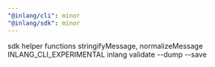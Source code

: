 ```yaml
---
"@inlang/cli": minor
"@inlang/sdk": minor
---
```


sdk helper functions stringifyMessage, normalizeMessage
INLANG_CLI_EXPERIMENTAL inlang validate --dump --save
